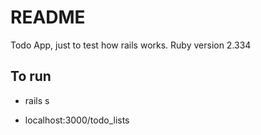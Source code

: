 # README

Todo App, just to test how rails works.
Ruby version 2.334

## To run 

* rails s

* localhost:3000/todo_lists
